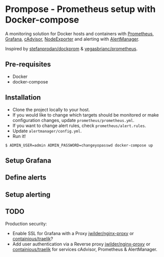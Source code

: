 # Prompose - Prometheus setup with Docker-compose

A monitoring solution for Docker hosts and containers with [Prometheus](https://prometheus.io/), [Grafana](http://grafana.org/), [cAdvisor](https://github.com/google/cadvisor), 
[NodeExporter](https://github.com/prometheus/node_exporter) and alerting with [AlertManager](https://github.com/prometheus/alertmanager).

Inspired by [stefanprodan/dockprom](https://github.com/stefanprodan/dockprom) & [vegasbrianc/prometheus](https://github.com/vegasbrianc/prometheus).

## Pre-requisites

* Docker
* docker-compose

## Installation

* Clone the project locally to your host.
* If you would like to change which targets should be monitored or make configuration changes, update `prometheus/prometheus.yml`.
* If you want to change alert rules, check `prometheus/alert.rules`.
* Update `alertmanager/config.yml`.
* Run it!

```
$ ADMIN_USER=admin ADMIN_PASSWORD=changeyopasswd docker-compose up
```

## Setup Grafana

## Define alerts

## Setup alerting

## TODO

Production security:
* Enable SSL for Grafana with a Proxy [jwilder/nginx-proxy](https://hub.docker.com/r/jwilder/nginx-proxy/) or [containious/traelik](https://github.com/containous/traefik)?
* Add user authentication via a  Reverse proxy [jwilder/nginx-proxy](https://hub.docker.com/r/jwilder/nginx-proxy/) or [containious/traelik](https://github.com/containous/traefik) for services cAdvisor, Prometheus & AlertManager.
